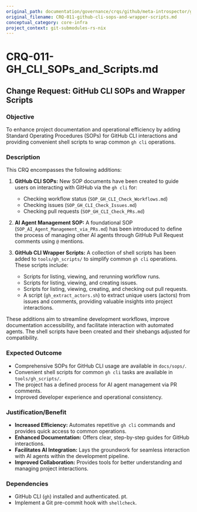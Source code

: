 ```yaml
---
original_path: documentation/governance/crqs/github/meta-introspector/git-submodules-rs-nix/docs/crq_standardized/CRQ-011-github-cli-sops-and-wrapper-scripts.md
original_filename: CRQ-011-github-cli-sops-and-wrapper-scripts.md
conceptual_category: core-infra
project_context: git-submodules-rs-nix
---
```


# CRQ-011-GH_CLI_SOPs_and_Scripts.md

## Change Request: GitHub CLI SOPs and Wrapper Scripts

### Objective

To enhance project documentation and operational efficiency by adding Standard Operating Procedures (SOPs) for GitHub CLI interactions and providing convenient shell scripts to wrap common `gh cli` operations.

### Description

This CRQ encompasses the following additions:

1.  **GitHub CLI SOPs:** New SOP documents have been created to guide users on interacting with GitHub via the `gh cli` for:
    *   Checking workflow status (`SOP_GH_CLI_Check_Workflows.md`)
    *   Checking issues (`SOP_GH_CLI_Check_Issues.md`)
    *   Checking pull requests (`SOP_GH_CLI_Check_PRs.md`)

2.  **AI Agent Management SOP:** A foundational SOP (`SOP_AI_Agent_Management_via_PRs.md`) has been introduced to define the process of managing other AI agents through GitHub Pull Request comments using `@` mentions.

3.  **GitHub CLI Wrapper Scripts:** A collection of shell scripts has been added to `tools/gh_scripts/` to simplify common `gh cli` operations. These scripts include:
    *   Scripts for listing, viewing, and rerunning workflow runs.
    *   Scripts for listing, viewing, and creating issues.
    *   Scripts for listing, viewing, creating, and checking out pull requests.
    *   A script (`gh_extract_actors.sh`) to extract unique users (actors) from issues and comments, providing valuable insights into project interactions.

These additions aim to streamline development workflows, improve documentation accessibility, and facilitate interaction with automated agents. The shell scripts have been created and their shebangs adjusted for compatibility.

### Expected Outcome

*   Comprehensive SOPs for GitHub CLI usage are available in `docs/sops/`.
*   Convenient shell scripts for common `gh cli` tasks are available in `tools/gh_scripts/`.
*   The project has a defined process for AI agent management via PR comments.
*   Improved developer experience and operational consistency.

### Justification/Benefit

*   **Increased Efficiency:** Automates repetitive `gh cli` commands and provides quick access to common operations.
*   **Enhanced Documentation:** Offers clear, step-by-step guides for GitHub interactions.
*   **Facilitates AI Integration:** Lays the groundwork for seamless interaction with AI agents within the development pipeline.
*   **Improved Collaboration:** Provides tools for better understanding and managing project interactions.

### Dependencies

*   GitHub CLI (`gh`) installed and authenticated.
pt.
*   Implement a Git pre-commit hook with `shellcheck`.
